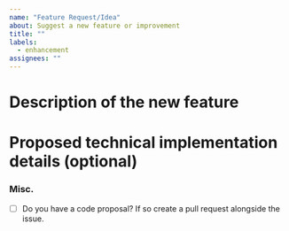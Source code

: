 ```yaml
---
name: "Feature Request/Idea"
about: Suggest a new feature or improvement
title: ""
labels:
  - enhancement
assignees: ""
---
```


<!--
Before you file an issue read the:
- Code of Conduct: https://github.com/exTerEX/libmatrix/blob/main/.github/CODE_OF_CONDUCT.md
- Contributing guide: https://github.com/exTerEX/libmatrix/blob/main/.github/CONTRIBUTING.md

Check to make sure someone hasn't already opened a similar issue: https://github.com/exTerEX/libmatrix/labels/enhancement
-->

# Description of the new feature

<!-- Describe what, why and how about the feature. -->

# Proposed technical implementation details (optional)

<!-- A clear and concise description of what you want to happen. -->

### Misc.

<!-- Anything else? -->

- [ ] Do you have a code proposal? If so create a pull request alongside the issue.
